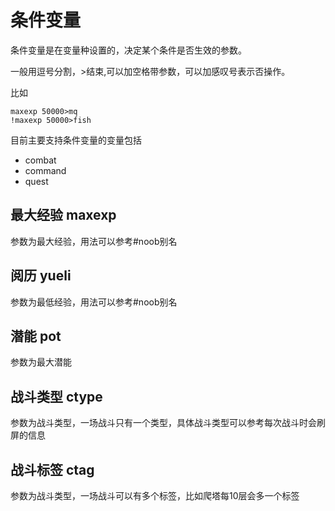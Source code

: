 # 条件变量

条件变量是在变量种设置的，决定某个条件是否生效的参数。

一般用逗号分割，>结束,可以加空格带参数，可以加感叹号表示否操作。

比如
```
maxexp 50000>mq
!maxexp 50000>fish
```

目前主要支持条件变量的变量包括

* combat
* command
* quest

## 最大经验 maxexp

参数为最大经验，用法可以参考#noob别名

## 阅历 yueli

参数为最低经验，用法可以参考#noob别名

## 潜能 pot

参数为最大潜能

## 战斗类型 ctype

参数为战斗类型，一场战斗只有一个类型，具体战斗类型可以参考每次战斗时会刷屏的信息

## 战斗标签 ctag
参数为战斗类型，一场战斗可以有多个标签，比如爬塔每10层会多一个标签